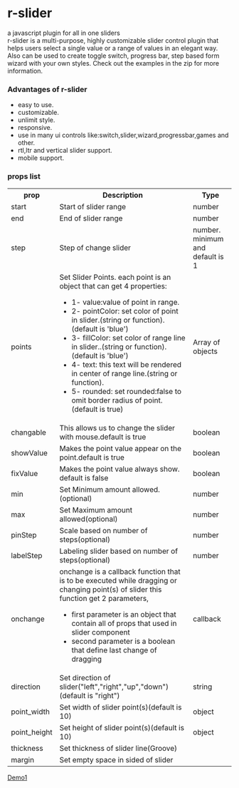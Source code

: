 
# r-slider <br>
a javascript plugin for all in one sliders <br>
r-slider is a multi-purpose, highly customizable slider control plugin that helps users select a single value or a range of values in an elegant way.
Also can be used to create toggle switch, progress bar, step based form wizard with your own styles. Check out the examples in the zip for more information.

<h3>Advantages of r-slider</h3>
<ul>
<li>
easy to use.
</li>
  <li>
customizable.
</li>
  <li>
unlimit style.
</li>
  <li>
responsive.
</li>
  <li>
use in many ui controls like:switch,slider,wizard,progressbar,games and other.
</li>
  <li>
rtl,ltr and vertical slider support.
</li>
<li>
mobile support.
</li>
</ul>

<h3>props list</h3>
<table>
  <tr>
    <th>prop</th>
    <th>Description</th>
    <th>Type</th>
  </tr>
  <tr>
     <td>start</td>
     <td>Start of slider range</td>
  <td>number</td>
  </tr>
  <tr>
    <td>end</td>
     <td>End of slider range</td>
  <td>number</td>
  </tr>
  <tr>
    <td>step</td>
     <td>Step of change slider</td>
  <td>number. minimum and default is 1</td>
  </tr>
  <tr>
    <td>points</td>
     <td>Set Slider Points. each point is an object that can get 4 properties:<br />
    <ul>
      <li>1- value:value of point in range.</li>
      <li>2- pointColor: set color of point in slider.(string or function).(default is 'blue') </li>
      <li>3- fillColor: set color of range line in slider..(string or function).(default is 'blue')</li>
      <li>4- text: this text will be rendered in center of range line.(string or function).</li>
      <li>5- rounded: set rounded:false to omit border radius of point.(default is true)</li>
      </ul>
    </td>
  <td>Array of objects</td>
  </tr>
  <tr>
     <td>changable</td>
     <td>This allows us to change the slider with mouse.default is true</td>
  <td>boolean</td>
  </tr>
  <tr>
     <td>showValue</td>
     <td>Makes the point value appear on the point.default is true</td>
  <td>boolean</td>
  </tr>
  <tr>
     <td>fixValue</td>
     <td>Makes the point value always show. default is false</td>
  <td>boolean</td>
  </tr>
  <tr>
     <td>min</td>
     <td>Set Minimum amount allowed.(optional)</td>
     <td>number</td>
  </tr>
  <tr>
     <td>max</td>
     <td>Set Maximum amount allowed(optional)</td>
     <td>number</td>
  </tr>
  <tr>
     <td>pinStep</td>
     <td>Scale based on number of steps(optional)</td>
     <td>number</td>
  </tr>
  <tr>
     <td>labelStep</td>
     <td>Labeling slider based on number of steps(optional)</td>
     <td>number</td>
  </tr>
  <tr>
     <td>onchange</td>
     <td>
       onchange is a callback function that is to be executed while dragging or changing point(s) of slider
        this function get 2 parameters,
       <ul>
         <li>
           first parameter is an object that contain all of props that used in slider component 
           </li>
         <li>
           second parameter is a boolean that define last change of dragging 
           </li>
         </ul>
    </td>
     <td>callback</td>
  </tr>
  <tr>
     <td>direction</td>
     <td>Set direction of slider("left","right","up","down")(default is "right")</td>
     <td>string</td>
  </tr>
  <tr>
     <td>point_width</td>
     <td>Set width of slider point(s)(default is 10)</td>
     <td>object</td>
  </tr>
  <tr>
     <td>point_height</td>
     <td>Set height of slider point(s)(default is 10)</td>
     <td>object</td>
  </tr>
  <tr>
     <td>thickness</td>
     <td>Set thickness of slider line(Groove)</td>
  </tr>
  <tr>
     <td>margin</td>
     <td>Set empty space in sided of slider</td>
  </tr>
</table>

<a href="https://stackblitz.com/edit/r-slider-demo1?file=style.css">Demo1</a>
          
